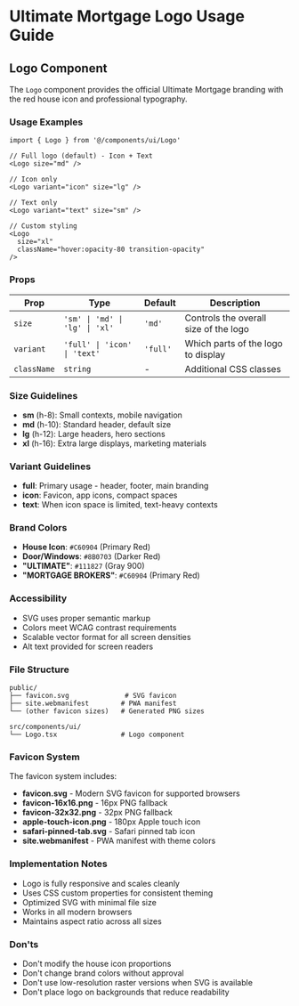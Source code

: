 # Ultimate Mortgage Logo Usage Guide

## Logo Component

The `Logo` component provides the official Ultimate Mortgage branding with the red house icon and professional typography.

### Usage Examples

```tsx
import { Logo } from '@/components/ui/Logo'

// Full logo (default) - Icon + Text
<Logo size="md" />

// Icon only
<Logo variant="icon" size="lg" />

// Text only
<Logo variant="text" size="sm" />

// Custom styling
<Logo 
  size="xl" 
  className="hover:opacity-80 transition-opacity" 
/>
```

### Props

| Prop | Type | Default | Description |
|------|------|---------|-------------|
| `size` | `'sm' \| 'md' \| 'lg' \| 'xl'` | `'md'` | Controls the overall size of the logo |
| `variant` | `'full' \| 'icon' \| 'text'` | `'full'` | Which parts of the logo to display |
| `className` | `string` | - | Additional CSS classes |

### Size Guidelines

- **sm** (h-8): Small contexts, mobile navigation
- **md** (h-10): Standard header, default size
- **lg** (h-12): Large headers, hero sections
- **xl** (h-16): Extra large displays, marketing materials

### Variant Guidelines

- **full**: Primary usage - header, footer, main branding
- **icon**: Favicon, app icons, compact spaces
- **text**: When icon space is limited, text-heavy contexts

### Brand Colors

- **House Icon**: `#C60904` (Primary Red)
- **Door/Windows**: `#8B0703` (Darker Red)
- **"ULTIMATE"**: `#111827` (Gray 900)
- **"MORTGAGE BROKERS"**: `#C60904` (Primary Red)

### Accessibility

- SVG uses proper semantic markup
- Colors meet WCAG contrast requirements
- Scalable vector format for all screen densities
- Alt text provided for screen readers

### File Structure

```
public/
├── favicon.svg              # SVG favicon
├── site.webmanifest        # PWA manifest
└── (other favicon sizes)   # Generated PNG sizes

src/components/ui/
└── Logo.tsx                # Logo component
```

### Favicon System

The favicon system includes:

- **favicon.svg** - Modern SVG favicon for supported browsers
- **favicon-16x16.png** - 16px PNG fallback
- **favicon-32x32.png** - 32px PNG fallback  
- **apple-touch-icon.png** - 180px Apple touch icon
- **safari-pinned-tab.svg** - Safari pinned tab icon
- **site.webmanifest** - PWA manifest with theme colors

### Implementation Notes

- Logo is fully responsive and scales cleanly
- Uses CSS custom properties for consistent theming
- Optimized SVG with minimal file size
- Works in all modern browsers
- Maintains aspect ratio across all sizes

### Don'ts

- Don't modify the house icon proportions
- Don't change brand colors without approval
- Don't use low-resolution raster versions when SVG is available
- Don't place logo on backgrounds that reduce readability

